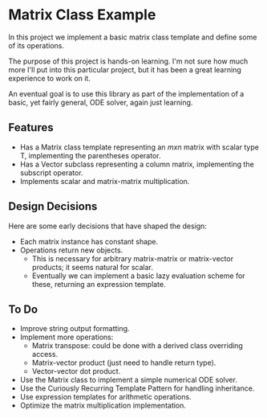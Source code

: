 # Matrix Class Example

In this project we implement a basic matrix class template
and define some of its operations.

The purpose of this project is hands-on learning. I'm not sure how much more I'll put into this
particular project, but it has been a great learning experience to work on it.

An eventual goal is to use this library as part of the implementation
of a basic, yet fairly general, ODE solver, again just learning.

## Features

- Has a Matrix class template representing an $m x n$ matrix with scalar type T, implementing the parentheses operator.
- Has a Vector subclass representing a column matrix, implementing the subscript operator.
- Implements scalar and matrix-matrix multiplication.

## Design Decisions

Here are some early decisions that have shaped the design:

- Each matrix instance has constant shape.
- Operations return new objects.
  - This is necessary for arbitrary matrix-matrix or matrix-vector products; it seems natural for scalar.
  - Eventually we can implement a basic lazy evaluation scheme for these, returning an expression template.

## To Do

- Improve string output formatting.
- Implement more operations:
  - Matrix transpose: could be done with a derived class overriding access.
  - Matrix-vector product (just need to handle return type).
  - Vector-vector dot product.
- Use the Matrix class to implement a simple numerical ODE solver.
- Use the Curiously Recurring Template Pattern for handling inheritance.
- Use expression templates for arithmetic operations.
- Optimize the matrix multiplication implementation.
